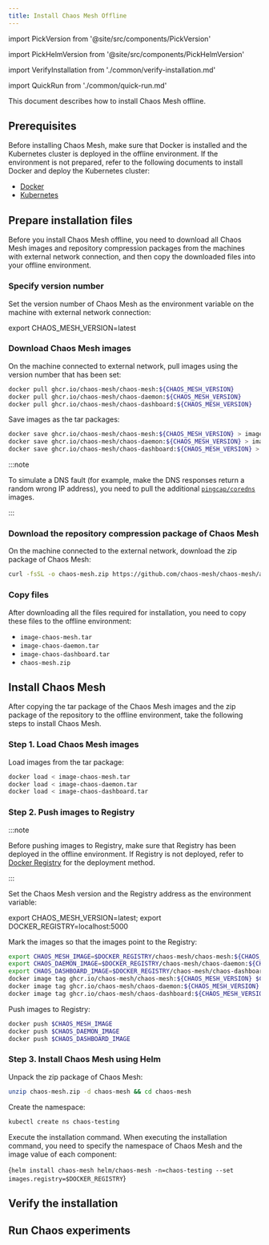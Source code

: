 ```yaml
---
title: Install Chaos Mesh Offline
---
```


import PickVersion from '@site/src/components/PickVersion'

import PickHelmVersion from '@site/src/components/PickHelmVersion'

import VerifyInstallation from './common/verify-installation.md'

import QuickRun from './common/quick-run.md'

This document describes how to install Chaos Mesh offline.

## Prerequisites

Before installing Chaos Mesh, make sure that Docker is installed and the Kubernetes cluster is deployed in the offline environment. If the environment is not prepared, refer to the following documents to install Docker and deploy the Kubernetes cluster:

- [Docker](https://www.docker.com/get-started)
- [Kubernetes](https://kubernetes.io/docs/setup/)

## Prepare installation files

Before you install Chaos Mesh offline, you need to download all Chaos Mesh images and repository compression packages from the machines with external network connection, and then copy the downloaded files into your offline environment.

### Specify version number

Set the version number of Chaos Mesh as the environment variable on the machine with external network connection:

<PickVersion>
export CHAOS_MESH_VERSION=latest
</PickVersion>

### Download Chaos Mesh images

On the machine connected to external network, pull images using the version number that has been set:

```bash
docker pull ghcr.io/chaos-mesh/chaos-mesh:${CHAOS_MESH_VERSION}
docker pull ghcr.io/chaos-mesh/chaos-daemon:${CHAOS_MESH_VERSION}
docker pull ghcr.io/chaos-mesh/chaos-dashboard:${CHAOS_MESH_VERSION}
```

Save images as the tar packages:

```bash
docker save ghcr.io/chaos-mesh/chaos-mesh:${CHAOS_MESH_VERSION} > image-chaos-mesh.tar
docker save ghcr.io/chaos-mesh/chaos-daemon:${CHAOS_MESH_VERSION} > image-chaos-daemon.tar
docker save ghcr.io/chaos-mesh/chaos-dashboard:${CHAOS_MESH_VERSION} > image-chaos-dashboard.tar
```

:::note

To simulate a DNS fault (for example, make the DNS responses return a random wrong IP address), you need to pull the additional [`pingcap/coredns`](https://hub.docker.com/r/pingcap/coredns) images.

:::

### Download the repository compression package of Chaos Mesh

On the machine connected to the external network, download the zip package of Chaos Mesh:

```bash
curl -fsSL -o chaos-mesh.zip https://github.com/chaos-mesh/chaos-mesh/archive/refs/heads/master.zip
```

### Copy files

After downloading all the files required for installation, you need to copy these files to the offline environment:

- `image-chaos-mesh.tar`
- `image-chaos-daemon.tar`
- `image-chaos-dashboard.tar`
- `chaos-mesh.zip`

## Install Chaos Mesh

After copying the tar package of the Chaos Mesh images and the zip package of the repository to the offline environment, take the following steps to install Chaos Mesh.

### Step 1. Load Chaos Mesh images

Load images from the tar package:

```bash
docker load < image-chaos-mesh.tar
docker load < image-chaos-daemon.tar
docker load < image-chaos-dashboard.tar
```

### Step 2. Push images to Registry

:::note

Before pushing images to Registry, make sure that Registry has been deployed in the offline environment. If Registry is not deployed, refer to [Docker Registry](https://docs.docker.com/registry/) for the deployment method.

:::

Set the Chaos Mesh version and the Registry address as the environment variable:

<PickVersion className="language-bash">
export CHAOS_MESH_VERSION=latest; export DOCKER_REGISTRY=localhost:5000
</PickVersion>

Mark the images so that the images point to the Registry:

```bash
export CHAOS_MESH_IMAGE=$DOCKER_REGISTRY/chaos-mesh/chaos-mesh:${CHAOS_MESH_VERSION}
export CHAOS_DAEMON_IMAGE=$DOCKER_REGISTRY/chaos-mesh/chaos-daemon:${CHAOS_MESH_VERSION}
export CHAOS_DASHBOARD_IMAGE=$DOCKER_REGISTRY/chaos-mesh/chaos-dashboard:${CHAOS_MESH_VERSION}
docker image tag ghcr.io/chaos-mesh/chaos-mesh:${CHAOS_MESH_VERSION} $CHAOS_MESH_IMAGE
docker image tag ghcr.io/chaos-mesh/chaos-daemon:${CHAOS_MESH_VERSION} $CHAOS_DAEMON_IMAGE
docker image tag ghcr.io/chaos-mesh/chaos-dashboard:${CHAOS_MESH_VERSION} $CHAOS_DASHBOARD_IMAGE
```

Push images to Registry:

```bash
docker push $CHAOS_MESH_IMAGE
docker push $CHAOS_DAEMON_IMAGE
docker push $CHAOS_DASHBOARD_IMAGE
```

### Step 3. Install Chaos Mesh using Helm

Unpack the zip package of Chaos Mesh:

```bash
unzip chaos-mesh.zip -d chaos-mesh && cd chaos-mesh
```

Create the namespace:

```bash
kubectl create ns chaos-testing
```

Execute the installation command. When executing the installation command, you need to specify the namespace of Chaos Mesh and the image value of each component:

<PickHelmVersion className="language-bash">{`helm install chaos-mesh helm/chaos-mesh -n=chaos-testing --set images.registry=$DOCKER_REGISTRY`}</PickHelmVersion>

## Verify the installation

<VerifyInstallation />

## Run Chaos experiments

<QuickRun />
